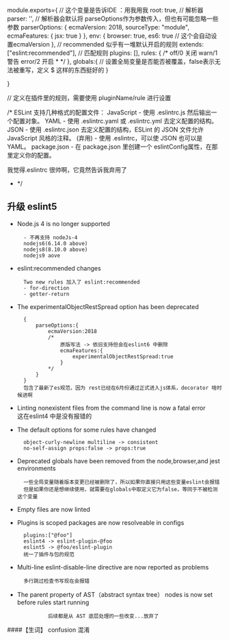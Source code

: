 module.exports={
	// 这个变量是告诉IDE ：用我用我
	root: true,
	// 解析器
	parser: '',
	// 解析器会默认将 parseOptions作为参数传入，但也有可能忽略一些参数
	parserOptions: {
		ecmaVersion: 2018,
		sourceType: "module",
		ecmaFeatures: {
			jsx: true
		}
	},
	env: {
		browser: true,
		es6: true // 这个会自动设置ecmaVersion
	},
	// recommended 似乎有一堆默认开启的规则
	extends: ["eslint:recommended"],
	// 匹配规则
	plugins: [],
	rules: {
		/*
						off/0 关闭
						warn/1 警告
						error/2 开启
		* */
	},
	globals:{
	//	设置全局变量是否能否被覆盖，false表示无法被重写，定义 $ 这样的东西挺好的
	}

}

// 定义在插件里的规则，需要使用 pluginName/rule 进行设置


/*
	ESLint 支持几种格式的配置文件：
		JavaScript - 使用 .eslintrc.js 然后输出一个配置对象。
		YAML - 使用 .eslintrc.yaml 或 .eslintrc.yml 去定义配置的结构。
		JSON - 使用 .eslintrc.json 去定义配置的结构，ESLint 的 JSON 文件允许 JavaScript 风格的注释。
		(弃用) - 使用 .eslintrc，可以使 JSON 也可以是 YAML。
		package.json - 在 package.json 里创建一个 eslintConfig属性，在那里定义你的配置。

我觉得.eslintrc 很帅啊，它竟然告诉我弃用了
* */


升级 eslint5
---
* Node.js 4 is no longer supported

		- 不再支持 nodeJs-4
		nodejs6(6.14.0 above)
		nodejs8(8.10.0 above)
		nodejs9 aove
* eslint:recommended changes

		Two new rules 加入了 eslint:recommended
		- for-direction
		- getter-return
* The experimentalObjectRestSpread option has been deprecated

		{
			parseOptions:{
				ecmaVersion:2018
				/*
					原版写法 -> 依旧支持但会在eslint6 中删除
					ecmaFeatures:{
						experimentalObjectRestSpread:true
					}
				*/
			}
		}
		包含了最新了es规范，因为 rest已经在6月份通过正式进入js体系，decorator 啥时候进啊
* Linting nonexistent files from the command line is now a fatal error
		<br>这在eslint4 中是没有报错的		
* The default options for some rules have changed

		object-curly-newline multiline -> consistent
		no-self-assign props:false -> props:true
* Deprecated globals have been removed from the node,browser,and jest environments

		一些全局变量随着版本变更已经被删除了，所以如果你直接只用这些变量eslint会报错
		但是如果你还是想继续使用，就需要在globals中取定义它为false，等同于不被检测这个变量
* Empty files are now linted
* Plugins is scoped packages are now resolveable in configs
	
		plugins:["@foo"]
		eslint4 -> eslint-plugin-@foo
		eslint5 -> @foo/eslint-plugin
		统一了插件与包的规范
		
* Multi-line eslint-disable-line directive are now reported as problems

		多行跳过检查书写现在会报错
* The parent property of AST（abstract syntax tree） nodes is now set before rules start running
				
				后续都是从 AST 底层处理的一些改变...放弃了
				
####【生词】
confusion 混淆
		 
		
	
